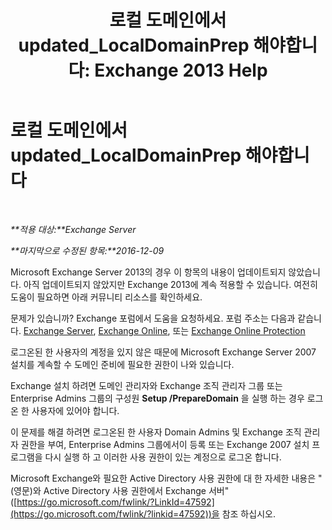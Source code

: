 ﻿---
title: '로컬 도메인에서 updated_LocalDomainPrep 해야합니다: Exchange 2013 Help'
TOCTitle: 로컬 도메인에서 updated_LocalDomainPrep 해야합니다
ms:assetid: f33e6785-e85a-495e-a124-ebcb2b763e75
ms:mtpsurl: https://technet.microsoft.com/ko-kr/library/ms.exch.setupreadiness.localdomainprep(v=EXCHG.150)
ms:contentKeyID: 50484526
ms.date: 05/22/2018
mtps_version: v=EXCHG.150
ms.translationtype: MT
---

# 로컬 도메인에서 updated\_LocalDomainPrep 해야합니다

 

_**적용 대상:**Exchange Server_

_**마지막으로 수정된 항목:**2016-12-09_

Microsoft Exchange Server 2013의 경우 이 항목의 내용이 업데이트되지 않았습니다. 아직 업데이트되지 않았지만 Exchange 2013에 계속 적용할 수 있습니다. 여전히 도움이 필요하면 아래 커뮤니티 리소스를 확인하세요.

문제가 있습니까? Exchange 포럼에서 도움을 요청하세요. 포럼 주소는 다음과 같습니다. [Exchange Server](https://go.microsoft.com/fwlink/p/?linkid=60612), [Exchange Online](https://go.microsoft.com/fwlink/p/?linkid=267542), 또는 [Exchange Online Protection](https://go.microsoft.com/fwlink/p/?linkid=285351)

로그온된 한 사용자의 계정을 있지 않은 때문에 Microsoft Exchange Server 2007 설치를 계속할 수 도메인 준비에 필요한 권한이 나와 있습니다.

Exchange 설치 하려면 도메인 관리자와 Exchange 조직 관리자 그룹 또는 Enterprise Admins 그룹의 구성원 **Setup /PrepareDomain** 을 실행 하는 경우 로그온 한 사용자에 있어야 합니다.

이 문제를 해결 하려면 로그온된 한 사용자 Domain Admins 및 Exchange 조직 관리자 권한을 부여, Enterprise Admins 그룹에서이 등록 또는 Exchange 2007 설치 프로그램을 다시 실행 하 고 이러한 사용 권한이 있는 계정으로 로그온 합니다.

Microsoft Exchange와 필요한 Active Directory 사용 권한에 대 한 자세한 내용은 "(영문)와 Active Directory 사용 권한에서 Exchange 서버" ([https://go.microsoft.com/fwlink/?LinkId=47592](https://go.microsoft.com/fwlink/?linkid=47592))을 참조 하십시오.

